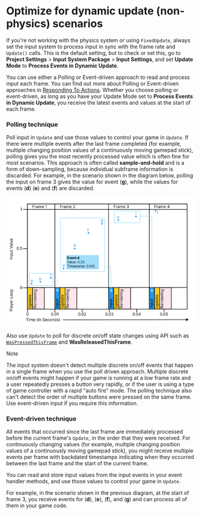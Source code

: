 # Optimize for dynamic update (non-physics) scenarios

If you're not working with the physics system or using `FixedUpdate`, always set the input system to process input in sync with the frame rate and `Update()` calls. This is the default setting, but to check or set this, go to  **Project Settings** \> **Input System Package** \> **Input Settings**, and set **Update Mode** to **Process Events in Dynamic Update**.

You can use either a Polling or Event-driven approach to read and process input each frame. You can find out more about Polling or Event-driven approaches in [Responding To Actions](RespondingToActions.html). Whether you choose polling or event-driven, as long as you have your Update Mode set to **Process Events in Dynamic Update**, you receive the latest events and values at the start of each frame.

### Polling technique

Poll input in `Update` and use those values to control your game in `Update`. If there were multiple events after the last frame completed (for example, multiple changing position values of a continuously moving gamepad stick), polling gives you the most recently processed value which is often fine for most scenarios. This approach is often called **sample-and-hold** and is a form of down-sampling, because individual subframe information is discarded. For example, in the scenario shown in the diagram below, polling the input on frame 3 gives the value for event (**g**), while the values for events (**d**) (**e**) and (**f**) are discarded.

![image alt text](./Images/TimingInputsPerFrame.png)

Also use `Update` to poll for discrete on/off state changes using API such as [`WasPressedThisFrame`](../api/UnityEngine.InputSystem.InputAction.html#UnityEngine_InputSystem_InputAction_WasPressedThisFrame_) and **WasReleasedThisFrame**.

> [!NOTE]
> The input system doesn't detect multiple discrete on/off events that happen in a single frame when you use the poll driven approach. Multiple discrete on/off events might happen if your game is running at a low frame rate and a user repeatedly presses a button very rapidly, or if the user is using a type of game controller with a rapid "auto fire" mode. The polling technique also can't detect the order of multiple buttons were pressed on the same frame. Use event-driven input if you require this information.

### Event-driven technique

All events that occurred since the last frame are immediately processed before the current frame's `Update`, in the order that they were received. For continuously changing values  (for example, multiple changing position values of a continuously moving gamepad stick), you might receive multiple events per frame with backdated timestamps indicating when they occurred between the last frame and the start of the current frame.

You can read and store input values from the input events in your event handler methods, and use those values to control your game in `Update`.

For example, in the scenario shown in the previous diagram, at the start of frame 3, you receive events for (**d**), (**e**), (**f**), and (**g**) and can process all of them in your game code.
